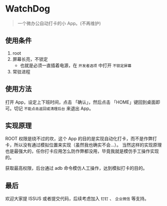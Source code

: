 # WatchDog
> 一个微办公自动打卡的小 App。(不再维护)

## 使用条件
1. root
2. 屏幕长亮，不锁定
    - 也就是必须一直插着电源，在 `开发者选项` 中打开 `不锁定屏幕`
3. 常驻进程

## 使用方法
打开 App，设定上下班时间，点击 「确认」，然后点击 「HOME」键回到桌面即可。切记 `不能点击返回或清理后台` 来退出 App。

## 实现原理
ROOT 权限是绕不过的坎，这个 App 的目的是实现自动化打卡，而不是作弊打卡，所以没有通过模拟位置来实现（虽然我也确实不会...）。 当然这样的实现原理也是最强大的，任你打卡应用怎么防作弊都没用，毕竟我就是模仿手工操作实现的。

获取最高权限，后台通过 adb 命令模仿人工操作，达到模拟打卡的目的。

## 最后
欢迎大家提 ISSUS 或者提交代码，后续考虑加入 `钉钉` 、 `企业微信` 等支持。
